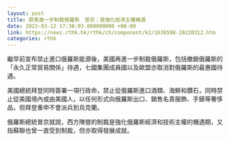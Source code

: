 ```yaml
---
layout: post
title: 歐美進一步制裁俄羅斯　普京：是強化經濟主權機遇
date: 2022-03-12 17:38:03.000000000 +08:00
link: https://news.rthk.hk/rthk/ch/component/k2/1638598-20220312.htm
categories: rthk
---
```


繼早前宣布禁止進口俄羅斯能源後，美國再進一步制裁俄羅斯，包括撤銷俄羅斯的「永久正常貿易關係」待遇，七國集團成員國以及歐盟亦取消對俄羅斯的最惠國待遇。

美國總統拜登同時簽署一項行政命，禁止從俄羅斯進口酒類、海鮮和鑽石，同時禁止從美國境內或由美國人，以任何形式向俄羅斯出口、銷售名貴服飾、手錶等奢侈品，但拜登重申不會派兵到烏克蘭。

俄羅斯總統普京就說，西方陣營的制裁是強化俄羅斯經濟和技術主權的機遇期，又指蘇聯也曾一直受到制裁，但亦取得發展成就。
